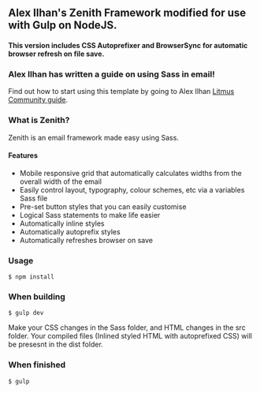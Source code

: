 ## Alex Ilhan's Zenith Framework modified for use with Gulp on NodeJS. 

#### This version includes CSS Autoprefixer and BrowserSync for automatic browser refresh on file save.

### Alex Ilhan has written a guide on using Sass in email!

Find out how to start using this template by going to Alex Ilhan [Litmus Community guide](https://litmus.com/community/learning/23-getting-started-with-sass-in-email).

### What is Zenith?

Zenith is an email framework made easy using Sass.

#### Features

* Mobile responsive grid that automatically calculates widths from the overall width of the email
* Easily control layout, typography, colour schemes, etc via a variables Sass file
* Pre-set button styles that you can easily customise
* Logical Sass statements to make life easier
* Automatically inline styles
* Automatically autoprefix styles
* Automatically refreshes browser on save


### Usage

```
$ npm install
```

### When building

```
$ gulp dev
```
Make your CSS changes in the Sass folder, and HTML changes in the src folder. Your compiled files (Inlined styled HTML with autoprefixed CSS) will be presesnt in the dist folder.

### When finished
```
$ gulp
```


